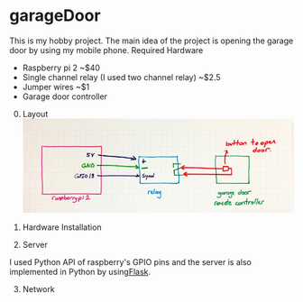 # garageDoor

This is my hobby project. The main idea of the project is opening the garage door by using my mobile phone. 
Required Hardware
- Raspberry pi 2 ~$40
- Single channel relay (I used two channel relay) ~$2.5
- Jumper wires ~$1
- Garage door controller


0. Layout
![Image of Layout](https://github.com/ykulah/garageDoor/blob/master/docu/layout.jpg)
1. Hardware Installation

2. Server 

I used Python API of raspberry's GPIO pins and the server is also implemented in Python by using[Flask](http://flask.pocoo.org/). 


3. Network
